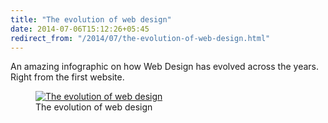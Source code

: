 ```yaml
---
title: "The evolution of web design"
date: 2014-07-06T15:12:26+05:45
redirect_from: "/2014/07/the-evolution-of-web-design.html"
---
```


An amazing infographic on how Web Design has evolved across the years. Right from the first website.

<figure>
  <a href="http://2.bp.blogspot.com/-P0i7zR1_txQ/U7kVjyyLW4I/AAAAAAAAFXw/xH4qsxYTE7o/s1600/the-evolution-of-web-design.jpg">
    <img alt="The evolution of web design"  src="http://2.bp.blogspot.com/-P0i7zR1_txQ/U7kVjyyLW4I/AAAAAAAAFXw/xH4qsxYTE7o/s1600/the-evolution-of-web-design.jpg" />
  </a>
  
  <figcaption>The evolution of web design</figcaption>
</figure>
